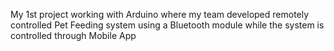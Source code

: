 My 1st project working with Arduino where my team developed remotely controlled Pet Feeding system using a Bluetooth module while the system is controlled through Mobile App
